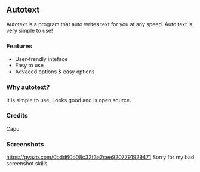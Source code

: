 ## Autotext
Autotext is a program that auto writes text for you at any speed. Auto text is very simple to use!

### Features
* User-frendly inteface
* Easy to use
* Advaced options & easy options

### Why autotext?
It is simple to use, Looks good and is open source.

### Credits
Capu

### Screenshots
https://gyazo.com/0bdd60b08c32f3a2cee9207791929471  Sorry for my bad screenshot skills



